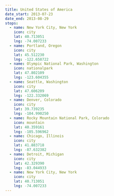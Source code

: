 ```yaml
---
title: United States of America
date_start: 2013-07-23
date_end: 2013-08-29
stops:
  - name: New York City, New York
    icon: city
    lat: 40.713051
    lng: -74.007233
  - name: Portland, Oregon
    icon: city
    lat: 45.512230
    lng: -122.658722
  - name: Olympic National Park, Washington
    icon: nationalpark
    lat: 47.802109
    lng: -123.604355
  - name: Seattle, Washington
    icon: city
    lat: 47.606209
    lng: -122.332069
  - name: Denver, Colorado
    icon: city
    lat: 39.739235
    lng: -104.990250
  - name: Rocky Mountain National Park, Colorado
    icon: mountain
    lat: 40.359161
    lng: -105.596962
  - name: Chicago, Illinois
    icon: city
    lat: 41.883718
    lng: -87.632382
  - name: Detroit, Michigan
    icon: city
    lat: 42.329390
    lng: -83.044933
  - name: New York City, New York
    icon: city
    lat: 40.713051
    lng: -74.007233
---
```

